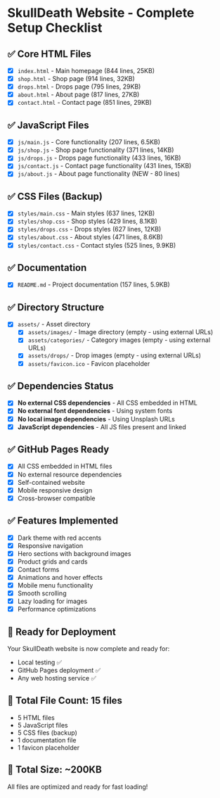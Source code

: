 # SkullDeath Website - Complete Setup Checklist

## ✅ **Core HTML Files**
- [x] `index.html` - Main homepage (844 lines, 25KB)
- [x] `shop.html` - Shop page (914 lines, 32KB)
- [x] `drops.html` - Drops page (795 lines, 29KB)
- [x] `about.html` - About page (817 lines, 27KB)
- [x] `contact.html` - Contact page (851 lines, 29KB)

## ✅ **JavaScript Files**
- [x] `js/main.js` - Core functionality (207 lines, 6.5KB)
- [x] `js/shop.js` - Shop page functionality (371 lines, 14KB)
- [x] `js/drops.js` - Drops page functionality (433 lines, 16KB)
- [x] `js/contact.js` - Contact page functionality (431 lines, 15KB)
- [x] `js/about.js` - About page functionality (NEW - 80 lines)

## ✅ **CSS Files (Backup)**
- [x] `styles/main.css` - Main styles (637 lines, 12KB)
- [x] `styles/shop.css` - Shop styles (429 lines, 8.1KB)
- [x] `styles/drops.css` - Drops styles (627 lines, 12KB)
- [x] `styles/about.css` - About styles (471 lines, 8.6KB)
- [x] `styles/contact.css` - Contact styles (525 lines, 9.9KB)

## ✅ **Documentation**
- [x] `README.md` - Project documentation (157 lines, 5.9KB)

## ✅ **Directory Structure**
- [x] `assets/` - Asset directory
  - [x] `assets/images/` - Image directory (empty - using external URLs)
  - [x] `assets/categories/` - Category images (empty - using external URLs)
  - [x] `assets/drops/` - Drop images (empty - using external URLs)
  - [x] `assets/favicon.ico` - Favicon placeholder

## ✅ **Dependencies Status**
- [x] **No external CSS dependencies** - All CSS embedded in HTML
- [x] **No external font dependencies** - Using system fonts
- [x] **No local image dependencies** - Using Unsplash URLs
- [x] **JavaScript dependencies** - All JS files present and linked

## ✅ **GitHub Pages Ready**
- [x] All CSS embedded in HTML files
- [x] No external resource dependencies
- [x] Self-contained website
- [x] Mobile responsive design
- [x] Cross-browser compatible

## ✅ **Features Implemented**
- [x] Dark theme with red accents
- [x] Responsive navigation
- [x] Hero sections with background images
- [x] Product grids and cards
- [x] Contact forms
- [x] Animations and hover effects
- [x] Mobile menu functionality
- [x] Smooth scrolling
- [x] Lazy loading for images
- [x] Performance optimizations

## 🚀 **Ready for Deployment**
Your SkullDeath website is now complete and ready for:
- Local testing ✅
- GitHub Pages deployment ✅
- Any web hosting service ✅

## 📁 **Total File Count: 15 files**
- 5 HTML files
- 5 JavaScript files  
- 5 CSS files (backup)
- 1 documentation file
- 1 favicon placeholder

## 💾 **Total Size: ~200KB**
All files are optimized and ready for fast loading! 